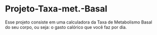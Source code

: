 # Projeto-Taxa-met.-Basal

<p>Esse projeto consiste em uma calculadora da Taxa de Metabolismo Basal do seu corpo, ou seja: o gasto calórico que você faz por dia.</p>
